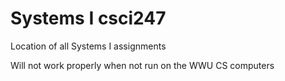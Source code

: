 # Systems I csci247
Location of all Systems I assignments

Will not work properly when not run on the WWU CS computers

